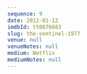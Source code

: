 ```yaml
---
sequence: 9
date: 2012-01-12
imdbId: tt0076683
slug: the-sentinel-1977
venue: null
venueNotes: null
medium: Netflix
mediumNotes: null
---
```

